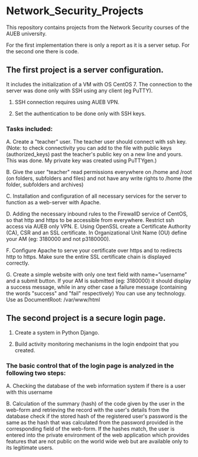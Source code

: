 # Network_Security_Projects
This repository contains projects from the Network Security courses of the AUEB university.

For the first implementation there is only a report as it is a server setup. For the second one there is code.

## The first project is a server configuration.

It includes the initialization of a VM with OS CentOS 7. The connection to the server was done only with SSH using any client (eg PuTTY).

1) SSH connection requires using AUEB VPN.

2) Set the authentication to be done only with SSH keys.

### Tasks included:

  A. Create a "teacher" user. The teacher user should connect with ssh key.
(Note: to check connectivity you can add to the file with public
keys (authorized_keys) past the teacher's public key on a new line and yours. This was done. 
My private key was created using PuTTYgen.)

  B. Give the user "teacher" read permissions everywhere on /home and /root (on folders, subfolders and files) and not have any write rights to /home (the folder, subfolders and archives)

  C. Installation and configuration of all necessary services for the server to function as a web-server with Apache.

  D. Adding the necessary inbound rules to the FirewallD service of CentOS, so that http and https to be accessible from everywhere. Restrict ssh access via AUEB only VPN.
  E. Using OpenSSL create a Certificate Authority (CA), CSR and an SSL certificate. In Organizational Unit Name (OU) define your AM (eg: 3180000 and not p3180000).

  F. Configure Apache to serve your certificate over https and to redirects http to https. Make sure the entire SSL certificate chain is displayed correctly.

  G. Create a simple website with only one text field with name=”username” and a submit button. If your AM is submitted (eg: 3180000) it should display a success message, while in any other case a failure message (containing the words "success" and "fail" respectively) You can use any technology. Use as DocumentRoot: /var/www/html

## The second project is a secure login page.

1. Create a system in Python Django.

2. Build activity monitoring mechanisms in the login endpoint that you created.

### The basic control that of the login page is analyzed in the following two steps:

A. Checking the database of the web information system if there is a user with this username

B. Calculation of the summary (hash) of the code given by the user in the web-form and retrieving the record with the user's details from the database check if the stored hash of the registered user's password is the same as the hash that was calculated from the password provided in the corresponding field of the web-form. If the hashes match, the user is entered into the private environment of the web application which provides features that are not public on the world wide web but are available only to its legitimate users.
